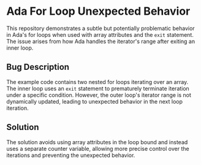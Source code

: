 # Ada For Loop Unexpected Behavior

This repository demonstrates a subtle but potentially problematic behavior in Ada's for loops when used with array attributes and the `exit` statement. The issue arises from how Ada handles the iterator's range after exiting an inner loop.

## Bug Description
The example code contains two nested for loops iterating over an array. The inner loop uses an `exit` statement to prematurely terminate iteration under a specific condition. However, the outer loop's iterator range is not dynamically updated, leading to unexpected behavior in the next loop iteration.

## Solution
The solution avoids using array attributes in the loop bound and instead uses a separate counter variable, allowing more precise control over the iterations and preventing the unexpected behavior.